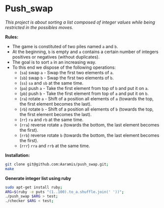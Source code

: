 # Push_swap

_This project is about sorting a list composed of integer values while being restricted in the possibles moves._

__Rules:__
* The game is constituted of two piles named `a` and `b`.
* At the beginning, `b` is empty and `a` contains a certain number of integers positives or negatives (without duplicates).
* The goal is to sort `a` in an increasing way.
* To this end we dispose of the following operations:
  * (`sa`) swap `a` - Swap the first two elements of `a`.
  * (`sb`) swap `b` - Swap the first two elements of `b`.
  * (`ss`) `sa` and `sb` at the same time.
  * (`pa`) push `a` - Take the first element from top of `b` and put it on `a`.
  * (`pb`) push `b` - Take the first element from top of `a` and put it on `b`.
  * (`ra`) rotate `a` - Shift of a position all elements of `a` (towards the top, the first element becomes the last).
  * (`rb`) rotate `b` - Shift of a position all elements of `b` (towards the top, the first element becomes the last).
  * (`rr`) `ra` and `rb` at the same time.
  * (`rra`) reverse rotate `a` (towards the bottom, the last element becomes the first).
  * (`rrb`) reverse rotate `b` (towards the bottom, the last element becomes the first).
  * (`rrr`) `rra` and `rrb` at the same time.


__Installation:__
```sh
git clone git@github.com:Aaramis/push_swap.git;
make
```

**Generate integer list using ruby**
```sh
sudo apt-get install ruby;
ARG=$(ruby -e puts "(1..100).to_a.shuffle.join(' '))";
./push_swap $ARG > test;
./checker $ARG < test;
```
